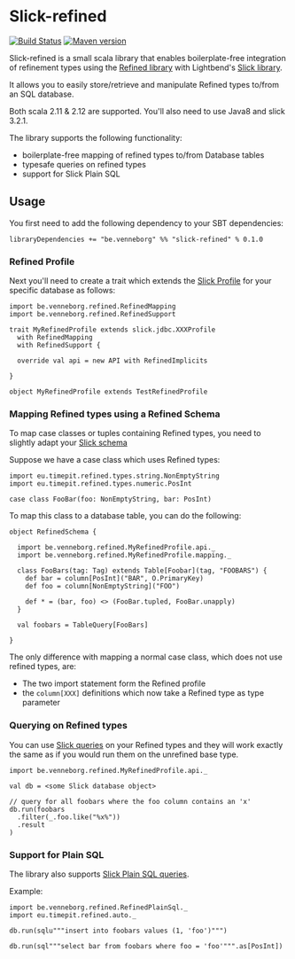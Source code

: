 # Slick-refined

[![Build Status](https://travis-ci.org/kwark/slick-refined.svg?branch=master)](https://travis-ci.org/kwark/slick-refined)
[![Maven version](https://img.shields.io/maven-central/v/be.venneborg/slick-refined_2.12.svg)](https://maven-badges.herokuapp.com/maven-central/be.venneborg/slick-refined_2.12)

Slick-refined is a small scala library that enables boilerplate-free integration of refinement types 
using the [Refined library](https://github.com/fthomas/refined) with Lightbend's [Slick library](http://slick.lightbend.com/).

It allows you to easily store/retrieve and manipulate Refined types to/from an SQL database.  

Both scala 2.11 & 2.12 are supported.
You'll also need to use Java8 and slick 3.2.1.

The library supports the following functionality:

* boilerplate-free mapping of refined types to/from Database tables
* typesafe queries on refined types
* support for Slick Plain SQL


## Usage

You first need to add the following dependency to your SBT dependencies:

```libraryDependencies += "be.venneborg" %% "slick-refined" % 0.1.0```

### Refined Profile

Next you'll need to create a trait which extends the [Slick Profile](http://slick.lightbend.com/doc/3.2.1/concepts.html#profiles) 
for your specific database as follows:

```
import be.venneborg.refined.RefinedMapping
import be.venneborg.refined.RefinedSupport

trait MyRefinedProfile extends slick.jdbc.XXXProfile
  with RefinedMapping
  with RefinedSupport {

  override val api = new API with RefinedImplicits

}

object MyRefinedProfile extends TestRefinedProfile

```

### Mapping Refined types using a Refined Schema

To map case classes or tuples containing Refined types, you need to slightly adapt your [Slick schema](http://slick.lightbend.com/doc/3.2.1/schemas.html)

Suppose we have a case class which uses Refined types:

```
import eu.timepit.refined.types.string.NonEmptyString
import eu.timepit.refined.types.numeric.PosInt

case class FooBar(foo: NonEmptyString, bar: PosInt)

```

To map this class to a database table, you can do the following:

```
object RefinedSchema {

  import be.venneborg.refined.MyRefinedProfile.api._
  import be.venneborg.refined.MyRefinedProfile.mapping._
  
  class FooBars(tag: Tag) extends Table[Foobar](tag, "FOOBARS") {
    def bar = column[PosInt]("BAR", O.PrimaryKey)
    def foo = column[NonEmptyString]("FOO")

    def * = (bar, foo) <> (FooBar.tupled, FooBar.unapply)
  }

  val foobars = TableQuery[FooBars]
  
}
``` 

The only difference with mapping a normal case class, which does not use refined types, are:

* The two import statement form the Refined profile
* the `column[XXX]` definitions which now take a Refined type as type parameter


### Querying on Refined types

You can use [Slick queries](http://slick.lightbend.com/doc/3.2.1/queries.html) on your Refined types and they will work 
exactly the same as if you would run them on the unrefined base type.

```
import be.venneborg.refined.MyRefinedProfile.api._

val db = <some Slick database object>

// query for all foobars where the foo column contains an 'x'
db.run(foobars
  .filter(_.foo.like("%x%"))
  .result
)

```
 
### Support for Plain SQL

The library also supports [Slick Plain SQL queries](http://slick.lightbend.com/doc/3.2.1/sql.html).

Example:

```
import be.venneborg.refined.RefinedPlainSql._
import eu.timepit.refined.auto._

db.run(sqlu"""insert into foobars values (1, 'foo')""")

db.run(sql"""select bar from foobars where foo = 'foo'""".as[PosInt])
```

